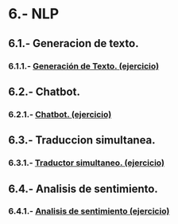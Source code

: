 # 6.- NLP

## 6.1.- Generacion de texto.

  ### 6.1.1.- [Generación de Texto. (ejercicio)](https://colab.research.google.com/drive/1NMOJkdvRD2g-pGCTKWzOed2dhN85f7Tc)

## 6.2.- Chatbot.

  ### 6.2.1.- [Chatbot. (ejercicio)](https://colab.research.google.com/drive/1w5scmbrqO328rYKXuYePGOthwNZmVJJc)

## 6.3.- Traduccion simultanea.

  ### 6.3.1.- [Traductor simultaneo. (ejercicio)](https://colab.research.google.com/drive/17EhfH7xi9YLRfvhqN_KNnQRsn-Ud_ifQ)

## 6.4.- Analisis de sentimiento.

  ### 6.4.1.- [Analisis de sentimiento (ejercicio)](https://colab.research.google.com/drive/1ifRnlG0P76oe4u3zUMD_58xda8BDtQVI)


